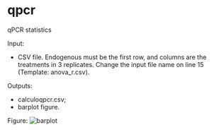 # qpcr
qPCR statistics

Input: 

- CSV file. Endogenous must be the first row, and columns are the treatments in 3 replicates. Change the input file name on line 15 (Template: anova_r.csv).

Outputs:

- calculoqpcr.csv;
- barplot figure.

Figure:
![barplot](http://amos.esalq.usp.br/hugo/barplot1.png)
